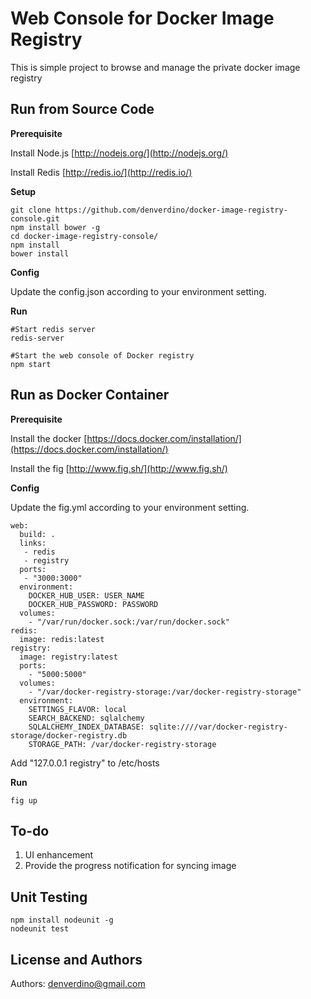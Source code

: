 Web Console for Docker Image Registry 
================
This is simple project to browse and manage the private docker image registry


Run from Source Code
-----

**Prerequisite**

Install Node.js [http://nodejs.org/](http://nodejs.org/)

Install Redis [http://redis.io/](http://redis.io/)

**Setup** 

	git clone https://github.com/denverdino/docker-image-registry-console.git
	npm install bower -g
	cd docker-image-registry-console/
	npm install
	bower install
		
**Config** 

Update the config.json according to your environment setting. 

**Run**

    #Start redis server
	redis-server
	
	#Start the web console of Docker registry
	npm start



Run as Docker Container
-----

**Prerequisite** 

Install the docker [https://docs.docker.com/installation/](https://docs.docker.com/installation/)

Install the fig [http://www.fig.sh/](http://www.fig.sh/)

**Config** 


Update the fig.yml according to your environment setting. 

```
web:
  build: .
  links:
   - redis
   - registry
  ports:
   - "3000:3000"
  environment:
    DOCKER_HUB_USER: USER_NAME
    DOCKER_HUB_PASSWORD: PASSWORD
  volumes:
    - "/var/run/docker.sock:/var/run/docker.sock"
redis:
  image: redis:latest
registry:
  image: registry:latest
  ports:
    - "5000:5000"
  volumes:
    - "/var/docker-registry-storage:/var/docker-registry-storage"
  environment:
    SETTINGS_FLAVOR: local
    SEARCH_BACKEND: sqlalchemy
    SQLALCHEMY_INDEX_DATABASE: sqlite:////var/docker-registry-storage/docker-registry.db
    STORAGE_PATH: /var/docker-registry-storage

```

Add "127.0.0.1 registry" to /etc/hosts


**Run** 	

	fig up

To-do
-----
1. UI enhancement
2. Provide the progress notification for syncing image



Unit Testing
-----

	npm install nodeunit -g
	nodeunit test

License and Authors
-------------------
Authors: denverdino@gmail.com